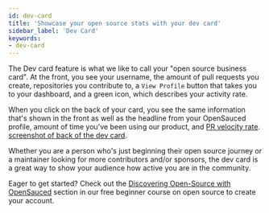 ```yaml
---
id: dev-card
title: 'Showcase your open source stats with your dev card'
sidebar_label: 'Dev Card'
keywords:
- dev-card 
---
```


The Dev card feature is what we like to call your "open source business card". At the front, you see your username, the amount of pull requests you create, repositories you contribute to, a `View Profile` button that takes you to your dashboard, and a green icon, which describes your activity rate.

When you click on the back of your card, you see the same information that's shown in the front as well as the headline from your OpenSauced profile, amount of time you've been using our product, and [PR velocity rate](../../docs/community/pr-velocity.md).
[screenshot of back of the dev card]().

Whether you are a person who's just beginning their open source journey or a maintainer looking for more contributors and/or sponsors, the dev card is a great way to show your audience how active you are in the community.

Eager to get started? Check out the [Discovering Open-Source with OpenSauced](https://github.com/open-sauced/intro/blob/main/05-how-to-contribute-to-open-source.md#discovering-open-source-with-opensauced) section in our free beginner course on open source to create your account.
